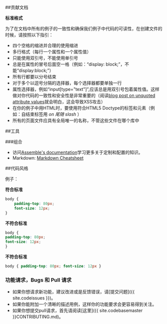 ##贡献文档

**标准格式**

为了在文档中所有的例子的一致性和确保我们例子中代码的可读性，在创建文件的时候，请按照以下指引：

* 四个空格的缩进并合理的使用缩进
* 多行格式（每行一个属性和一个属性值）
* 只能使用双引号，不能使用单引号
* 总是在属性的冒号后面空一格（例如：“display: block;”，不能“display:block;”）
* 所有行都要以分号结束
* 对于多个以逗号分隔的选择器，每个选择器都要单独一行
* 属性选择器，例如“input[type="text"]”,应该总是用双引号包着属性值。这样做对你代码的一致性和安全性是非常重要的（阅读[blog post on unquoted attribute values](http://mathiasbynens.be/notes/unquoted-attribute-values)就会明白，这会导致XSS攻击）
* 在你的例子中用HTML时，要使用符合HTML5 Doctype的标签和元素（例如：自结束标签用 _on 尾随 slash_ ）
* 所有的页面文件应具有全局唯一的名称，不管这些文件在哪个库中

##工具

###组合

* 访问[Assemble's documentation](http://assemble.io/docs/)学习更多关于定制和配置的知识。
* Markdown: [Markdown Cheatsheet](http://assemble.io/docs/Cheatsheet-Markdown.html)

##代码风格

例子：

**符合标准**

```css
body {
	padding-top: 80px;
	font-size: 12px;
}
```

**不符合标准**

```css
body {
padding-top: 80px;
font-size: 12px;
}
```

**不符合标准**

```css
body { padding-top: 80px; font-size: 12px }
```

### 功能请求，Bugs 和 Pull 请求

* 如果你想请求新功能，建议改进或是反馈错误，请[提交问题]({{ site.codeissues }})。
* 如果你能附加一个清晰的描述用例，这样你的功能要求会更容易得到关注。
* 如果你想提交pull请求，首先请阅读[这里]({{ site.codebasemaster }}CONTRIBUTING.md)。